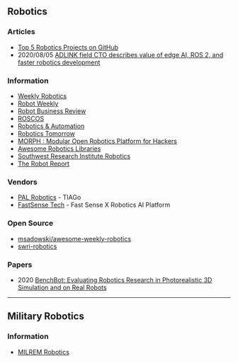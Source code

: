 ## Robotics


### Articles
- [Top 5 Robotics Projects on GitHub](http://www.penvon.com/b/robotics-projects-github-cm596)
- 2020/08/05 [ADLINK field CTO describes value of edge AI, ROS 2, and faster robotics development](https://www.therobotreport.com/adlink-cto-describes-value-edge-ai-ros-2-faster-robotics-development/)


### Information
- [Weekly Robotics](https://weeklyrobotics.com/)
- [Robot Weekly](http://robotweekly.org/)
- [Robot Business Review](https://www.roboticsbusinessreview.com/)
- [ROSCOS](https://www.rocos.io/)
- [Robotics & Automation](https://roboticsandautomationnews.com/)
- [Robotics Tomorrow](https://www.roboticstomorrow.com/)
- [MORPH : Modular Open Robotics Platform for Hackers](https://hackaday.io/project/25730-morph-modular-open-robotics-platform-for-hackers)
- [Awesome Robotics Libraries](http://jslee02.github.io/awesome-robotics-libraries/)
- [Southwest Research Institute Robotics](https://www.swri.org/industries/industrial-robotics-automation)
- [The Robot Report](https://www.therobotreport.com/)


### Vendors
- [PAL Robotics](https://pal-robotics.com/) - TIAGo
- [FastSense Tech](https://www.fastsense.tech/robotics_ai) - Fast Sense X Robotics AI Platform


### Open Source
- [msadowski/awesome-weekly-robotics](https://github.com/msadowski/awesome-weekly-robotics)
- [swri-robotics](https://github.com/swri-robotics)



### Papers
- 2020 [BenchBot: Evaluating Robotics Research in Photorealistic 3D Simulation and on Real Robots](https://arxiv.org/pdf/2008.00635.pdf)

-------------------------------------
## Military Robotics


### Information
- [MILREM Robotics](https://milremrobotics.com/)


